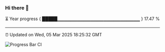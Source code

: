 ### Hi there 👋

⏳ Year progress { █████▁▁▁▁▁▁▁▁▁▁▁▁▁▁▁▁▁▁▁▁▁▁▁▁▁ } 17.47 %

---

⏰ Updated on Wed, 05 Mar 2025 18:25:32 GMT

![Progress Bar CI](https://github.com/liununu/liununu/workflows/Progress%20Bar%20CI/badge.svg)
